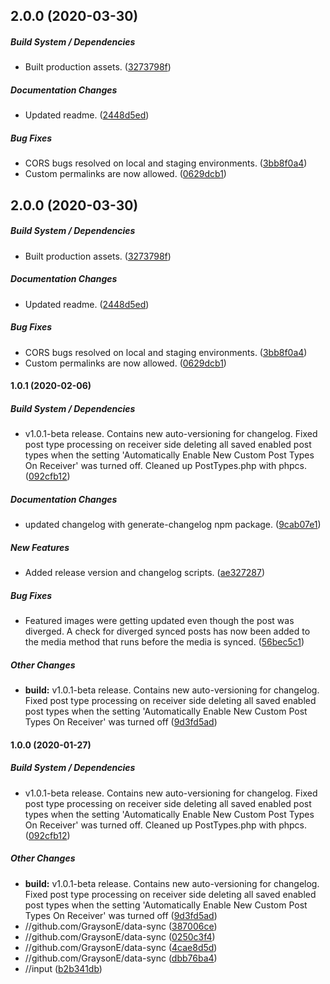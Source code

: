 ## 2.0.0 (2020-03-30)

##### Build System / Dependencies

*  Built production assets. ([3273798f](https://github.com/GraysonE/data-sync/commit/3273798f5d510098abe408b95189509801a24980))

##### Documentation Changes

*  Updated readme. ([2448d5ed](https://github.com/GraysonE/data-sync/commit/2448d5ede0b2154ed759ae38c8fe4bc8f4864387))

##### Bug Fixes

*  CORS bugs resolved on local and staging environments. ([3bb8f0a4](https://github.com/GraysonE/data-sync/commit/3bb8f0a426dae2a32f6e47ff11c8ad9eb757552a))
*  Custom permalinks are now allowed. ([0629dcb1](https://github.com/GraysonE/data-sync/commit/0629dcb18e30a2a66018fe7d2991b36532ce3383))

## 2.0.0 (2020-03-30)

##### Build System / Dependencies

*  Built production assets. ([3273798f](https://github.com/GraysonE/data-sync/commit/3273798f5d510098abe408b95189509801a24980))

##### Documentation Changes

*  Updated readme. ([2448d5ed](https://github.com/GraysonE/data-sync/commit/2448d5ede0b2154ed759ae38c8fe4bc8f4864387))

##### Bug Fixes

*  CORS bugs resolved on local and staging environments. ([3bb8f0a4](https://github.com/GraysonE/data-sync/commit/3bb8f0a426dae2a32f6e47ff11c8ad9eb757552a))
*  Custom permalinks are now allowed. ([0629dcb1](https://github.com/GraysonE/data-sync/commit/0629dcb18e30a2a66018fe7d2991b36532ce3383))

#### 1.0.1 (2020-02-06)

##### Build System / Dependencies

*  v1.0.1-beta release. Contains new auto-versioning for changelog. Fixed post type processing on receiver side deleting all saved enabled post types when the setting 'Automatically Enable New Custom Post Types On Receiver' was turned off. Cleaned up PostTypes.php with phpcs. ([092cfb12](https://github.com/GraysonE/data-sync/commit/092cfb1287e4094c6d7d1672267a69b0de82e2ef))

##### Documentation Changes

*  updated changelog with generate-changelog npm package. ([9cab07e1](https://github.com/GraysonE/data-sync/commit/9cab07e18a8be1d8c81d3f40c7f3841aced6f005))

##### New Features

*  Added release version and changelog scripts. ([ae327287](https://github.com/GraysonE/data-sync/commit/ae327287592fcc405698c2f19ad6f198a70fffb5))

##### Bug Fixes

*  Featured images were getting updated even though the post was diverged. A check for diverged synced posts has now been added to the media method that runs before the media is synced. ([56bec5c1](https://github.com/GraysonE/data-sync/commit/56bec5c1be4f62cfb74e8086ca3b79f0802e3d50))

##### Other Changes

* **build:**  v1.0.1-beta release. Contains new auto-versioning for changelog. Fixed post type processing on receiver side deleting all saved enabled post types when the setting 'Automatically Enable New Custom Post Types On Receiver' was turned off ([9d3fd5ad](https://github.com/GraysonE/data-sync/commit/9d3fd5addb2ef59bc3a93e1acf20e089a0a35c07))

#### 1.0.0 (2020-01-27)

##### Build System / Dependencies

*  v1.0.1-beta release. Contains new auto-versioning for changelog. Fixed post type processing on receiver side deleting all saved enabled post types when the setting 'Automatically Enable New Custom Post Types On Receiver' was turned off. Cleaned up PostTypes.php with phpcs. ([092cfb12](https://github.com/GraysonE/data-sync/commit/092cfb1287e4094c6d7d1672267a69b0de82e2ef))

##### Other Changes

* **build:**  v1.0.1-beta release. Contains new auto-versioning for changelog. Fixed post type processing on receiver side deleting all saved enabled post types when the setting 'Automatically Enable New Custom Post Types On Receiver' was turned off ([9d3fd5ad](https://github.com/GraysonE/data-sync/commit/9d3fd5addb2ef59bc3a93e1acf20e089a0a35c07))
* //github.com/GraysonE/data-sync ([387006ce](https://github.com/GraysonE/data-sync/commit/387006ce225cbeb91dd77e1abe8ca47f702f4230))
* //github.com/GraysonE/data-sync ([0250c3f4](https://github.com/GraysonE/data-sync/commit/0250c3f4b29e73b4bf0125a6455f9df57be6f41a))
* //github.com/GraysonE/data-sync ([4cae8d5d](https://github.com/GraysonE/data-sync/commit/4cae8d5de8f90d1ea3292c2c640ac102b5e20bf6))
* //github.com/GraysonE/data-sync ([dbb76ba4](https://github.com/GraysonE/data-sync/commit/dbb76ba4101c5d30b2a35ff0bf2222ee568e85ba))
* //input ([b2b341db](https://github.com/GraysonE/data-sync/commit/b2b341db8c45395396dfaffac94cc1d7ef85694d))

